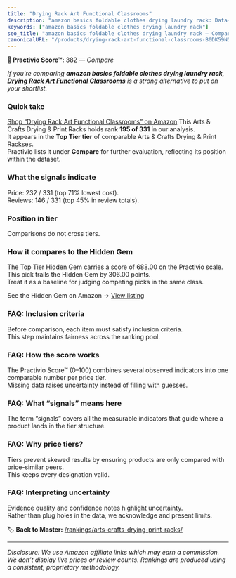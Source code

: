 ```yaml
---
title: "Drying Rack Art Functional Classrooms"
description: "amazon basics foldable clothes drying laundry rack: Data-driven ranking using the Practivio Score™. Positioned by quality, value, demand, findability, momentum."
keywords: ["amazon basics foldable clothes drying laundry rack"]
seo_title: "amazon basics foldable clothes drying laundry rack — Compare (2025)"
canonicalURL: "/products/drying-rack-art-functional-classrooms-B0DK59N5MX/"
---
```


**🛒 Practivio Score™:** 382 — _Compare_


*If you're comparing **amazon basics foldable clothes drying laundry rack**, **[Drying Rack Art Functional Classrooms](https://www.amazon.com/dp/B0DK59N5MX?tag=practivio-20)** is a strong alternative to put on your shortlist.*
### Quick take
[Shop “Drying Rack Art Functional Classrooms” on Amazon](https://www.amazon.com/dp/B0DK59N5MX?tag=practivio-20)
This Arts & Crafts Drying & Print Racks holds rank **195 of 331** in our analysis.  
It appears in the **Top Tier tier** of comparable Arts & Crafts Drying & Print Rackses.  
Practivio lists it under **Compare** for further evaluation, reflecting its position within the dataset.

### What the signals indicate
Price: 232 / 331 (top 71% lowest cost).  
Reviews: 146 / 331 (top 45% in review totals).  

### Position in tier
Comparisons do not cross tiers.

### How it compares to the Hidden Gem
The Top Tier Hidden Gem carries a score of 688.00 on the Practivio scale.  
This pick trails the Hidden Gem by 306.00 points.  
Treat it as a baseline for judging competing picks in the same class.  

See the Hidden Gem on Amazon → [View listing](https://www.amazon.com/dp/B007HRDHJA?tag=practivio-20)

### FAQ: Inclusion criteria
Before comparison, each item must satisfy inclusion criteria.  
This step maintains fairness across the ranking pool.

### FAQ: How the score works
The Practivio Score™ (0–100) combines several observed indicators into one comparable number per price tier.  
Missing data raises uncertainty instead of filling with guesses.

### FAQ: What “signals” means here
The term “signals” covers all the measurable indicators that guide where a product lands in the tier structure.

### FAQ: Why price tiers?
Tiers prevent skewed results by ensuring products are only compared with price-similar peers.  
This keeps every designation valid.

### FAQ: Interpreting uncertainty
Evidence quality and confidence notes highlight uncertainty.  
Rather than plug holes in the data, we acknowledge and present limits.

<!-- Missing template for Compare/CompareWithinPriceClass -->


🏷️ **Back to Master:** [/rankings/arts-crafts-drying-print-racks/](/rankings/arts-crafts-drying-print-racks/)

---
_Disclosure: We use Amazon affiliate links which may earn a commission. We don’t display live prices or review counts. Rankings are produced using a consistent, proprietary methodology._
